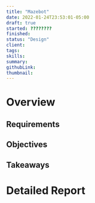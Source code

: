 ```yaml
---
title: "Mazebot"
date: 2022-01-24T23:53:01-05:00
draft: true
started: ????????
finished:
status: "Design"
client:
tags:
skills:
summary:
githubLink:
thumbnail:
---
```


# Overview

## Requirements

## Objectives

## Takeaways

# Detailed Report


